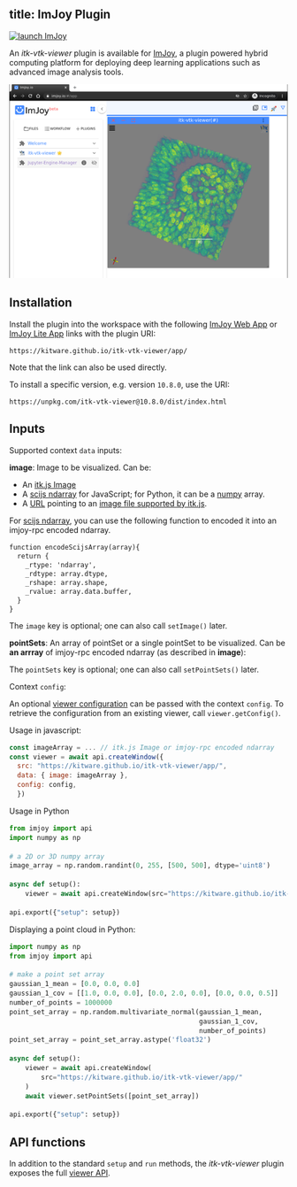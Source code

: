 title: ImJoy Plugin
---

[![launch ImJoy](https://imjoy.io/static/badge/launch-imjoy-badge.svg)](http://imjoy.io/#/app?plugin=https://kitware.github.io/itk-vtk-viewer/app/)

An *itk-vtk-viewer* plugin is available for [ImJoy](https://imjoy.io), a plugin powered hybrid computing platform for deploying deep learning applications such as advanced image analysis tools.

![ImJoy itk-vtk-viewer plugin](./imjoy.png)

## Installation

Install the plugin into the workspace with the following [ImJoy Web App](http://imjoy.io/#/app?plugin=https://kitware.github.io/itk-vtk-viewer/app/) or [ImJoy Lite App](http://imjoy.io/lite?plugin=https://kitware.github.io/itk-vtk-viewer/app/) links with the plugin URI:

```
https://kitware.github.io/itk-vtk-viewer/app/
```

Note that the link can also be used directly.

To install a specific version, e.g. version `10.8.0`, use the URI:

```
https://unpkg.com/itk-vtk-viewer@10.8.0/dist/index.html
```

## Inputs

Supported context `data` inputs:

**image**: Image to be visualized. Can be:

- An [itk.js Image](https://insightsoftwareconsortium.github.io/itk-js/api/Image.html)
- A [scijs ndarray](http://scijs.net/packages/#scijs/ndarray) for JavaScript; for Python, it can be a [numpy](https://numpy.org) array.
- A [URL](https://developer.mozilla.org/en-US/docs/Web/API/URL/URL) pointing to an [image file supported by itk.js](https://insightsoftwareconsortium.github.io/itk-js/docs/image_formats.html).

For [scijs ndarray](http://scijs.net/packages/#scijs/ndarray), you can use the following function to encoded it into an imjoy-rpc encoded ndarray.
```
function encodeScijsArray(array){
  return {
    _rtype: 'ndarray',
    _rdtype: array.dtype,
    _rshape: array.shape,
    _rvalue: array.data.buffer,
  }
}
```

The `image` key is optional; one can also call `setImage()` later.

**pointSets**: An array of pointSet or a single pointSet to be visualized. Can be **an arrray** of imjoy-rpc encoded ndarray (as described in **image**):

The `pointSets` key is optional; one can also call `setPointSets()` later.


Context `config`:

An optional [viewer configuration](../config/) can be passed with the context `config`. To
retrieve the configuration from an existing viewer, call `viewer.getConfig()`.

Usage in javascript:
```javascript
const imageArray = ... // itk.js Image or imjoy-rpc encoded ndarray
const viewer = await api.createWindow({
  src: "https://kitware.github.io/itk-vtk-viewer/app/",
  data: { image: imageArray },
  config: config,
  })
```

Usage in Python
```python
from imjoy import api
import numpy as np

# a 2D or 3D numpy array
image_array = np.random.randint(0, 255, [500, 500], dtype='uint8')

async def setup():
    viewer = await api.createWindow(src="https://kitware.github.io/itk-vtk-viewer/app/", data={"image": imageArray}, config=config)

api.export({"setup": setup})
```

Displaying a point cloud in Python:
```python
import numpy as np
from imjoy import api

# make a point set array
gaussian_1_mean = [0.0, 0.0, 0.0]
gaussian_1_cov = [[1.0, 0.0, 0.0], [0.0, 2.0, 0.0], [0.0, 0.0, 0.5]]
number_of_points = 1000000
point_set_array = np.random.multivariate_normal(gaussian_1_mean,
                                                gaussian_1_cov,
                                                number_of_points)
point_set_array = point_set_array.astype('float32')

async def setup():
    viewer = await api.createWindow(
        src="https://kitware.github.io/itk-vtk-viewer/app/"
    )
    await viewer.setPointSets([point_set_array])

api.export({"setup": setup})
```
## API functions

In addition to the standard `setup` and `run` methods, the *itk-vtk-viewer* plugin exposes the full [viewer API](../api/).
